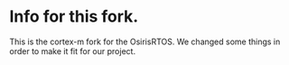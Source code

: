 # Info for this fork.
This is the cortex-m fork for the OsirisRTOS. We changed some things in order to make it fit for our project.